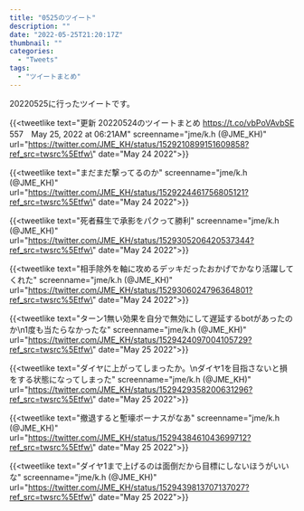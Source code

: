 ```yaml
---
title: "0525のツイート"
description: ""
date: "2022-05-25T21:20:17Z"
thumbnail: ""
categories:
  - "Tweets"
tags:
  - "ツイートまとめ"
---
```

20220525に行ったツイートです。
<!--more-->
{{<tweetlike text=\"更新 20220524のツイートまとめ https://t.co/vbPoVAvbSE 557　May 25, 2022 at 06:21AM\" screenname=\"jme/k.h (@JME_KH)\" url=\"https://twitter.com/JME_KH/status/1529210899151609858?ref_src=twsrc%5Etfw\" date=\"May 24 2022\">}}

{{<tweetlike text=\"まだまだ撃ってるのか\" screenname=\"jme/k.h (@JME_KH)\" url=\"https://twitter.com/JME_KH/status/1529224461756805121?ref_src=twsrc%5Etfw\" date=\"May 24 2022\">}}

{{<tweetlike text=\"死者蘇生で承影をパクって勝利\" screenname=\"jme/k.h (@JME_KH)\" url=\"https://twitter.com/JME_KH/status/1529305206420537344?ref_src=twsrc%5Etfw\" date=\"May 24 2022\">}}

{{<tweetlike text=\"相手除外を軸に攻めるデッキだったおかげでかなり活躍してくれた\" screenname=\"jme/k.h (@JME_KH)\" url=\"https://twitter.com/JME_KH/status/1529306024796364801?ref_src=twsrc%5Etfw\" date=\"May 24 2022\">}}

{{<tweetlike text=\"ターン1無い効果を自分で無効にして遅延するbotがあったのか\n1度も当たらなかったな\" screenname=\"jme/k.h (@JME_KH)\" url=\"https://twitter.com/JME_KH/status/1529424097004105729?ref_src=twsrc%5Etfw\" date=\"May 25 2022\">}}

{{<tweetlike text=\"ダイヤに上がってしまったか。\nダイヤ1を目指さないと損をする状態になってしまった\" screenname=\"jme/k.h (@JME_KH)\" url=\"https://twitter.com/JME_KH/status/1529429358200631296?ref_src=twsrc%5Etfw\" date=\"May 25 2022\">}}

{{<tweetlike text=\"撤退すると塹壕ボーナスがなあ\" screenname=\"jme/k.h (@JME_KH)\" url=\"https://twitter.com/JME_KH/status/1529438461043699712?ref_src=twsrc%5Etfw\" date=\"May 25 2022\">}}

{{<tweetlike text=\"ダイヤ1まで上げるのは面倒だから目標にしないほうがいいな\" screenname=\"jme/k.h (@JME_KH)\" url=\"https://twitter.com/JME_KH/status/1529439813707137027?ref_src=twsrc%5Etfw\" date=\"May 25 2022\">}}

